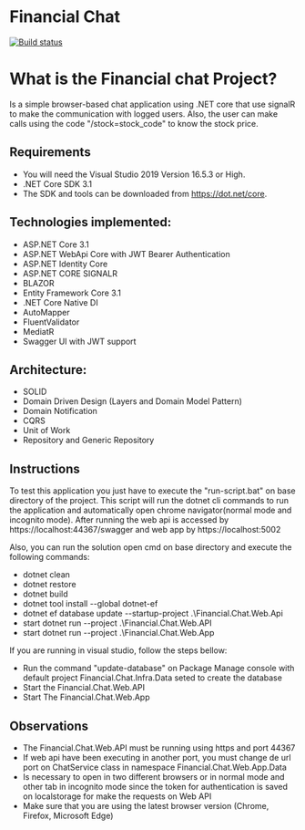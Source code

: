 # Financial Chat

[![Build status](https://ci.appveyor.com/api/projects/status/rl2ja69994rt3ei6?svg=true)](https://ci.appveyor.com/project/yagooliver/financial-chat)


What is the Financial chat Project?
=====================
Is a simple browser-based chat application using .NET core that use signalR to make the communication with logged users. Also, the user can make calls using the code "/stock=stock_code" to know the stock price.

## Requirements

- You will need the Visual Studio 2019 Version 16.5.3 or High.
- .NET Core SDK 3.1
- The SDK and tools can be downloaded from https://dot.net/core.

## Technologies implemented:

- ASP.NET Core 3.1
- ASP.NET WebApi Core with JWT Bearer Authentication
- ASP.NET Identity Core
- ASP.NET CORE SIGNALR
- BLAZOR
- Entity Framework Core 3.1
- .NET Core Native DI
- AutoMapper
- FluentValidator
- MediatR
- Swagger UI with JWT support

## Architecture:

- SOLID
- Domain Driven Design (Layers and Domain Model Pattern)
- Domain Notification
- CQRS
- Unit of Work
- Repository and Generic Repository

## Instructions

To test this application you just have to execute the "run-script.bat" on base directory of the project. This script will run the dotnet cli commands to run the application and automatically open chrome navigator(normal mode and incognito mode). After running the web api is accessed by https://localhost:44367/swagger and web app by https://localhost:5002

Also, you can run the solution open cmd on base directory and execute the following commands:

- dotnet clean
- dotnet restore
- dotnet build
- dotnet tool install --global dotnet-ef
- dotnet ef database update --startup-project .\Financial.Chat.Web.Api
- start dotnet run --project .\Financial.Chat.Web.API
- start dotnet run --project .\Financial.Chat.Web.App

If you are running in visual studio, follow the steps bellow:
- Run the command "update-database" on Package Manage console with default project Financial.Chat.Infra.Data seted
to create the database
- Start the Financial.Chat.Web.API
- Start The Financial.Chat.Web.App

## Observations
- The Financial.Chat.Web.API must be running using https and port 44367
- If web api have been executing in another port, you must change de url port on ChatService class in namespace Financial.Chat.Web.App.Data
- Is necessary to open in two different browsers or in normal mode and other tab in incognito mode since the token for authentication is saved on localstorage for make the requests on Web API
- Make sure that you are using the latest browser version (Chrome, Firefox, Microsoft Edge)
